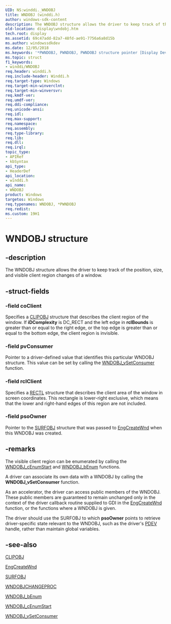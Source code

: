 ```yaml
---
UID: NS:winddi._WNDOBJ
title: WNDOBJ (winddi.h)
author: windows-sdk-content
description: The WNDOBJ structure allows the driver to keep track of the position, size, and visible client region changes of a window.
old-location: display\wndobj.htm
tech.root: display
ms.assetid: 69c47add-82a7-48fd-ae91-7756a6a8d15b
ms.author: windowssdkdev
ms.date: 12/05/2018
ms.keywords: '*PWNDOBJ, PWNDOBJ, PWNDOBJ structure pointer [Display Devices], WNDOBJ, WNDOBJ structure [Display Devices], display.wndobj, grstrcts_78a58771-627a-419e-b6f0-00411e32a22a.xml, winddi/PWNDOBJ, winddi/WNDOBJ'
ms.topic: struct
f1_keywords:
- winddi/WNDOBJ
req.header: winddi.h
req.include-header: Winddi.h
req.target-type: Windows
req.target-min-winverclnt: 
req.target-min-winversvr: 
req.kmdf-ver: 
req.umdf-ver: 
req.ddi-compliance: 
req.unicode-ansi: 
req.idl: 
req.max-support: 
req.namespace: 
req.assembly: 
req.type-library: 
req.lib: 
req.dll: 
req.irql: 
topic_type:
- APIRef
- kbSyntax
api_type:
- HeaderDef
api_location:
- winddi.h
api_name:
- WNDOBJ
product: Windows
targetos: Windows
req.typenames: WNDOBJ, *PWNDOBJ
req.redist: 
ms.custom: 19H1
---
```


# WNDOBJ structure


## -description


The WNDOBJ structure allows the driver to keep track of the position, size, and visible client region changes of a window. 


## -struct-fields




### -field coClient

Specifies a <a href="https://docs.microsoft.com/windows/desktop/api/winddi/ns-winddi-_clipobj">CLIPOBJ</a> structure that describes the client region of the window. If <b>iDComplexity</b> is DC_RECT and the left edge in <b>rclBounds</b> is greater than or equal to the right edge, or the top edge is greater than or equal to the bottom edge, the client region is invisible.


### -field pvConsumer

Pointer to a driver-defined value that identifies this particular WNDOBJ structure. This value can be set by calling the <a href="https://docs.microsoft.com/windows/desktop/api/winddi/nf-winddi-wndobj_vsetconsumer">WNDOBJ_vSetConsumer</a> function.


### -field rclClient

Specifies a <a href="https://docs.microsoft.com/windows/desktop/api/windef/ns-windef-rectl">RECTL</a> structure that describes the client area of the window in screen coordinates. This rectangle is lower-right exclusive, which means that the lower and right-hand edges of this region are not included.


### -field psoOwner

Pointer to the <a href="https://docs.microsoft.com/windows/desktop/api/winddi/ns-winddi-surfobj">SURFOBJ</a> structure that was passed to <a href="https://docs.microsoft.com/windows/desktop/api/winddi/nf-winddi-engcreatewnd">EngCreateWnd</a> when this WNDOBJ was created.


## -remarks



The visible client region can be enumerated by calling the <a href="https://docs.microsoft.com/windows/desktop/api/winddi/nf-winddi-wndobj_cenumstart">WNDOBJ_cEnumStart</a> and <a href="https://docs.microsoft.com/windows/desktop/api/winddi/nf-winddi-wndobj_benum">WNDOBJ_bEnum</a> functions.

A driver can associate its own data with a WNDOBJ by calling the <b>WNDOBJ_vSetConsumer</b> function.

As an accelerator, the driver can access public members of the WNDOBJ. These public members are guaranteed to remain unchanged only in the context of the driver callback routine supplied to GDI in the <a href="https://docs.microsoft.com/windows/desktop/api/winddi/nf-winddi-engcreatewnd">EngCreateWnd</a> function, or the functions where a WNDOBJ is given.

The driver should use the SURFOBJ to which <b>psoOwner</b> points to retrieve driver-specific state relevant to the WNDOBJ, such as the driver's <a href="https://docs.microsoft.com/windows-hardware/drivers/">PDEV</a> handle, rather than maintain global variables.




## -see-also




<a href="https://docs.microsoft.com/windows/desktop/api/winddi/ns-winddi-_clipobj">CLIPOBJ</a>



<a href="https://docs.microsoft.com/windows/desktop/api/winddi/nf-winddi-engcreatewnd">EngCreateWnd</a>



<a href="https://docs.microsoft.com/windows/desktop/api/winddi/ns-winddi-surfobj">SURFOBJ</a>



<a href="https://docs.microsoft.com/previous-versions/windows/hardware/drivers/ff570601(v=vs.85)">WNDOBJCHANGEPROC</a>



<a href="https://docs.microsoft.com/windows/desktop/api/winddi/nf-winddi-wndobj_benum">WNDOBJ_bEnum</a>



<a href="https://docs.microsoft.com/windows/desktop/api/winddi/nf-winddi-wndobj_cenumstart">WNDOBJ_cEnumStart</a>



<a href="https://docs.microsoft.com/windows/desktop/api/winddi/nf-winddi-wndobj_vsetconsumer">WNDOBJ_vSetConsumer</a>
 

 

